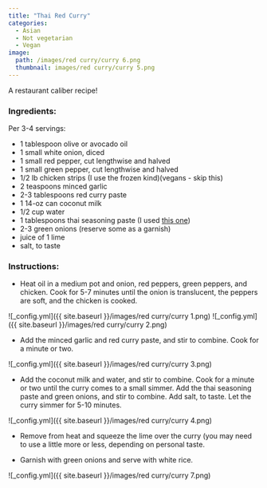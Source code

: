 ```yaml
---
title: "Thai Red Curry"
categories:
  - Asian
  - Not vegetarian
  - Vegan
image:
  path: /images/red curry/curry 6.png
  thumbnail: images/red curry/curry 5.png
---
```


A restaurant caliber recipe!

### Ingredients:

Per 3-4 servings:

* 1 tablespoon olive or avocado oil
* 1 small white onion, diced
* 1 small red pepper, cut lengthwise and halved
* 1 small green pepper, cut lengthwise and halved
* 1/2 lb chicken strips (I use the frozen kind)(vegans - skip this)
* 2 teaspoons minced garlic
* 2-3 tablespoons red curry paste
* 1 14-oz can coconut milk
* 1/2 cup water
* 1 tablespoons thai seasoning paste (I used [this one](https://www.kroger.com/p/gourmet-garden-herbs-spices-thai-seasoning-stir-in-paste/0087520800133))
* 2-3 green onions (reserve some as a garnish)
* juice of 1 lime
* salt, to taste


### Instructions:

* Heat oil in a medium pot and onion, red peppers, green peppers, and chicken. Cook for 5-7 minutes until the onion is translucent, the peppers are soft, and the chicken is cooked.

![_config.yml]({{ site.baseurl }}/images/red curry/curry 1.png)
![_config.yml]({{ site.baseurl }}/images/red curry/curry 2.png)

* Add the minced garlic and red curry paste, and stir to combine. Cook for a minute or two.

![_config.yml]({{ site.baseurl }}/images/red curry/curry 3.png)

* Add the coconut milk and water, and stir to combine. Cook for a minute or two until the curry comes to a small simmer. Add the thai seasoning paste and green onions, and stir to combine. Add salt, to taste. Let the curry simmer for 5-10 minutes.

![_config.yml]({{ site.baseurl }}/images/red curry/curry 4.png)

* Remove from heat and squeeze the lime over the curry (you may need to use a little more or less, depending on personal taste.

* Garnish with green onions and serve with white rice.

![_config.yml]({{ site.baseurl }}/images/red curry/curry 7.png)


